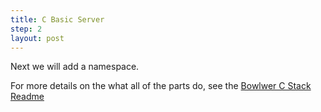 ```yaml
---
title: C Basic Server
step: 2
layout: post
---
```


Next we will add a namespace. 

For more details on the what all of the parts do, see the <a href="https://github.com/NeuronRobotics/c-bowler/blob/master/README.md"> Bowlwer C Stack Readme</a>

<script src="https://gist.github.com/madhephaestus/d68f3b79c56a4450624c.js"></script>



